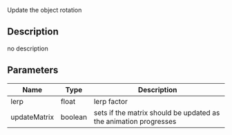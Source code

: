 Update the object rotation



## Description
no description
## Parameters

<table>
<thead>
	<tr>
		<th>Name</th>
		<th>Type</th>
		<th>Description</th>
	</tr>
</thead>
<tr>
	<td>lerp</td>
	<td><div class='bg-yellow-800 px-2 py-px text-white rounded-sm'>float</div></td>
	<td>lerp factor</td>
</tr>
<tr>
	<td>updateMatrix</td>
	<td><div class='bg-emerald-800 px-2 py-px text-white rounded-sm'>boolean</div></td>
	<td>sets if the matrix should be updated as the animation progresses</td>
</tr>
</table>